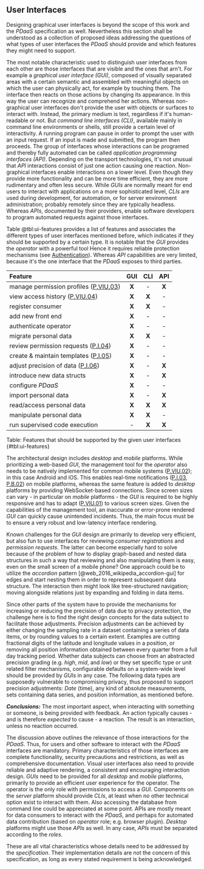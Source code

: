## User Interfaces



Designing graphical user interfaces is beyond the scope of this work and the *PDaaS* specification 
as well. 
Nevertheless this section shall be understood as a collection of proposed ideas addressing the 
questions of what types of user interfaces the *PDaaS* should provide and which features they might 
need to support.

The most notable characteristic used to distinguish user interfaces from each other are those 
interfaces that are visible and the ones that arn't. For example a *graphical user interface (GUI)*, 
composed of visually separated areas with a certain semantic and assembled with meaningful objects 
on which the user can physically act, for example by touching them. The interface then reacts on 
those actions by changing its appearance. In this way the user can recognize and comprehend her 
actions. Whereas non-graphical user interfaces don't provide the user with objects or surfaces to 
interact with. Instead, the primary medium is text, regardless if it's human-readable or not.
But *command line interfaces (CLI)*, available mainly in command line environments or shells, still 
provide a certain level of interactivity. A running program can pause in order to prompt the user 
with an input request. If an input is made and submitted, the program then proceeds. The group of 
interfaces whose interactions can be programed and thereby fully automated can be called 
*application programming interfaces (API)*. Depending on the transport technologies, it's not 
unusual that *API* interactions consist of just one action causing one reaction. 
Non-graphical interfaces enable interactions on a lower level. Even though they provide more 
functionality and can be more time efficient, they are more rudimentary and often less secure.
While *GUIs* are normally meant for end users to interact with applications on a more sophisticated 
level, *CLIs* are used during development, for automation, or for server environment administration;
probably remotely since they are typically headless. Whereas *APIs*, documented by their providers, 
enable software developers to program automated requests against those interfaces.

Table @tbl:ui-features provides a list of features and associates the different types of user 
interfaces mentioned before, which indicates if they should be supported by a certain type. It is 
notable that the *GUI* provides the *operator* with a powerful tool Hence it requires reliable 
protection mechanisms (see [Authentication](#authentication)). Whereas *API* capabilities are very 
limited, because it's the one interface that the *PDaaS* exposes to third parties.


| Feature                                             |   GUI   |   CLI   |   API   |
|:----------------------------------------------------|:-------:|:-------:|:-------:|
| manage permission profiles ([P.VIU.03](#pviu03))    |  __X__  |    -    |  __X__  |
| view access history ([P.VIU.04](#pviu04))           |  __X__  |  __X__  |    -    |
| register consumer                                   |  __X__  |  __X__  |    -    |
| add new front end                                   |  __X__  |    -    |    -    |
| authenticate operator                               |  __X__  |    -    |    -    |
| migrate personal data                               |  __X__  |  __X__  |    -    |
| review permission requests ([P.I.04](#pi04))        |  __X__  |    -    |    -    |
| create & maintain templates ([P.I.05](#pi05))       |  __X__  |    -    |    -    |
| adjust precision of data ([P.I.06](#pi06))          |  __X__  |    -    |  __X__  |
| introduce new data structs                          |  __X__  |    -    |  __X__  |
| configure *PDaaS*                                   |  __X__  |    -    |    -    |
| import personal data                                |  __X__  |    -    |  __X__  |
| read/access personal data                           |  __X__  |  __X__  |  __X__  |
| manipulate personal data                            |  __X__  |  __X__  |    -    |
| run supervised code execution                       |    -    |  __X__  |  __X__  |

Table: Features that should be supported by the given user interfaces {#tbl:ui-features} 


The architectural design includes *desktop* and *mobile* platforms. While prioritizing a web-based 
*GUI*, the management tool for the *operator* also needs to be natively implemented for common 
mobile systems ([P.VIU.02](#pviu02)); in this case Android and iOS. This enables real-time 
notifications ([P.I.03](#pi03), [P.B.02](#pb02)) on mobile platforms, whereas the same feature is 
added to *desktop* platforms by providing WebSocket-based connections. 
Since screen sizes can vary - in particular on *mobile* platforms - the *GUI* is required to be 
highly responsive and has to adapt ([P.VIU.01](#pviu01)) to various screen sizes. Given the 
capabilities of the  management tool, an inaccurate or error-prone rendered *GUI* can quickly cause 
unintended incidents. Thus, the main focus must be to ensure a very robust and low-latency interface 
rendering.

Known challenges for the *GUI* design are primarily to develop very efficient, but also fun to use 
interfaces for reviewing *consumer registrations* and *permission requests*. The latter can become 
especially hard to solve because of the problem of how to display graph-based and nested data 
structures in such a way that reviewing and also manipulating them is easy, even on the small screen 
of a mobile phone? One approach could be to utilize the *accordion* pattern 
[@web_2016_wikipedia_accordion-gui] for edges and start nesting them in order to represent 
subsequent data structure. The interaction then might look like tree-structured navigation; moving
alongside relations just by expanding and folding in data items. 

Since other parts of the system have to provide the mechanisms for increasing or reducing the 
precision of data due to privacy protection, the challenge here is to find the right design concepts 
for the data subject to facilitate those adjustments. 
Precision adjustments can be achieved by either changing the sampling rate in a dataset containing a 
series of data items, or by rounding values to a certain extent. Examples are cutting fractional 
digits of the latitude and longitude values in a position, or removing all position information 
obtained between every quarter from a full day tracking period. Whether data subjects can choose 
from an abstracted precision grading (e.g. *high*, *mid*, and *low*) or they set specific type or 
unit related filter mechanisms, configurable defaults on a system-wide level should be provided by 
*GUIs* in any case. The following data types are supposedly vulnerable to compromising privacy, thus 
proposed to support precision adjustments: *Date* (time), any kind of absolute measurements, sets 
containing data series, and position information, as mentioned before.



*__Conclusions:__*
The most important aspect, when interacting with something or someone, is being provided with 
feedback. An action typically causes - and is therefore *expected* to cause - a reaction. The result 
is an interaction, unless no reaction occurred. 

The discussion above outlines the relevance of those interactions for the *PDaaS*. Thus, for users 
and other software to interact with the *PDaaS* interfaces are mandatory. Primary characteristics of 
those interfaces are complete functionality, security precautions and restrictions, as well as 
comprehensive documentation. Visual user interfaces also need to provide reliable and adaptive 
rendering, a consistent and encouraging interaction design.
*GUIs* need to be provided for all *desktop* and *mobile* platforms, primarily to provide an 
efficient user experience for the operator. The operator is the only role with permissions to access 
a *GUI*. Components on the *server* platform should provide *CLIs*, at least when no other technical 
option exist to interact with them. Also accessing the database from command line could be 
appreciated at some point. APIs are mostly meant for data consumers to interact with the *PDaaS*, 
and perhaps for automated data contribution (based on *operator* role; e.g. browser plugin). 
*Desktop* platforms might use those *APIs* as well. In any case, *APIs* must be separated according 
to the *roles*.

These are all vital characteristics whose details need to be addressed by the *specification*. Their 
implementation details are not the concern of this specification, as long as every stated 
requirement is being acknowledged.
